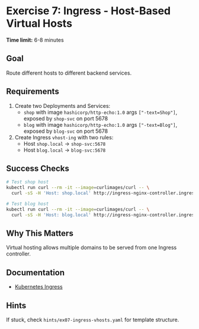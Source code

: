 # Exercise 7: Ingress - Host-Based Virtual Hosts

**Time limit:** 6-8 minutes

## Goal
Route different hosts to different backend services.

## Requirements
1. Create two Deployments and Services:
   - `shop` with image `hashicorp/http-echo:1.0` args `["-text=Shop"]`, exposed by `shop-svc` on port 5678
   - `blog` with image `hashicorp/http-echo:1.0` args `["-text=Blog"]`, exposed by `blog-svc` on port 5678
2. Create Ingress `vhost-ing` with two rules:
   - Host `shop.local` → `shop-svc:5678`
   - Host `blog.local` → `blog-svc:5678`

## Success Checks
```bash
# Test shop host
kubectl run curl --rm -it --image=curlimages/curl -- \
  curl -sS -H 'Host: shop.local' http://ingress-nginx-controller.ingress-nginx.svc/

# Test blog host
kubectl run curl --rm -it --image=curlimages/curl -- \
  curl -sS -H 'Host: blog.local' http://ingress-nginx-controller.ingress-nginx.svc/
```

## Why This Matters
Virtual hosting allows multiple domains to be served from one Ingress controller.

## Documentation
- [Kubernetes Ingress](https://kubernetes.io/docs/concepts/services-networking/ingress/)

## Hints
If stuck, check `hints/ex07-ingress-vhosts.yaml` for template structure.

